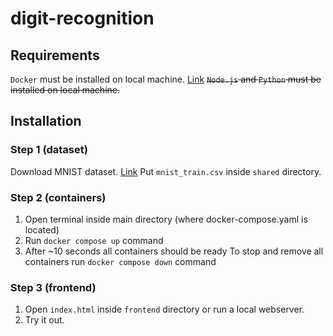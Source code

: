 # digit-recognition

## Requirements

`Docker` must be installed on local machine. [Link](https://www.docker.com/)
~~`Node.js` and `Python` must be installed on local machine.~~

## Installation

### Step 1 (dataset)

Download MNIST dataset. [Link](https://www.kaggle.com/datasets/oddrationale/mnist-in-csv)
Put `mnist_train.csv` inside `shared` directory.

### Step 2 (containers)

1. Open terminal inside main directory (where docker-compose.yaml is located)
2. Run `docker compose up` command
3. After ~10 seconds all containers should be ready
   To stop and remove all containers run `docker compose down` command

### Step 3 (frontend)

1. Open `index.html` inside `frontend` directory or run a local webserver.
2. Try it out.
